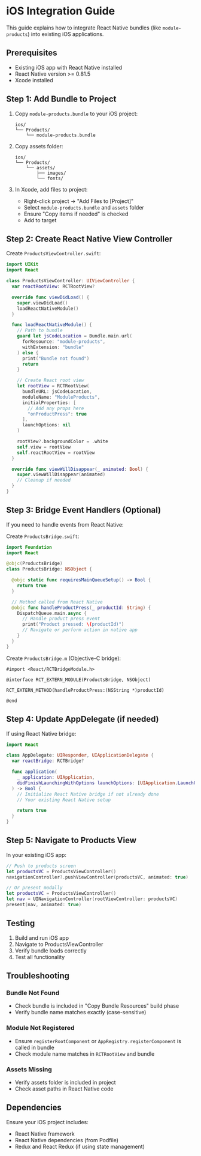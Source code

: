 # iOS Integration Guide

This guide explains how to integrate React Native bundles (like `module-products`) into existing iOS applications.

## Prerequisites

- Existing iOS app with React Native installed
- React Native version >= 0.81.5
- Xcode installed

## Step 1: Add Bundle to Project

1. Copy `module-products.bundle` to your iOS project:

   ```
   ios/
   └── Products/
       └── module-products.bundle
   ```

2. Copy assets folder:

   ```
   ios/
   └── Products/
       └── assets/
           ├── images/
           └── fonts/
   ```

3. In Xcode, add files to project:
   - Right-click project → "Add Files to [Project]"
   - Select `module-products.bundle` and `assets` folder
   - Ensure "Copy items if needed" is checked
   - Add to target

## Step 2: Create React Native View Controller

Create `ProductsViewController.swift`:

```swift
import UIKit
import React

class ProductsViewController: UIViewController {
  var reactRootView: RCTRootView?

  override func viewDidLoad() {
    super.viewDidLoad()
    loadReactNativeModule()
  }

  func loadReactNativeModule() {
    // Path to bundle
    guard let jsCodeLocation = Bundle.main.url(
      forResource: "module-products",
      withExtension: "bundle"
    ) else {
      print("Bundle not found")
      return
    }

    // Create React root view
    let rootView = RCTRootView(
      bundleURL: jsCodeLocation,
      moduleName: "ModuleProducts",
      initialProperties: [
        // Add any props here
        "onProductPress": true
      ],
      launchOptions: nil
    )

    rootView?.backgroundColor = .white
    self.view = rootView
    self.reactRootView = rootView
  }

  override func viewWillDisappear(_ animated: Bool) {
    super.viewWillDisappear(animated)
    // Cleanup if needed
  }
}
```

## Step 3: Bridge Event Handlers (Optional)

If you need to handle events from React Native:

Create `ProductsBridge.swift`:

```swift
import Foundation
import React

@objc(ProductsBridge)
class ProductsBridge: NSObject {

  @objc static func requiresMainQueueSetup() -> Bool {
    return true
  }

  // Method called from React Native
  @objc func handleProductPress(_ productId: String) {
    DispatchQueue.main.async {
      // Handle product press event
      print("Product pressed: \(productId)")
      // Navigate or perform action in native app
    }
  }
}
```

Create `ProductsBridge.m` (Objective-C bridge):

```objc
#import <React/RCTBridgeModule.h>

@interface RCT_EXTERN_MODULE(ProductsBridge, NSObject)

RCT_EXTERN_METHOD(handleProductPress:(NSString *)productId)

@end
```

## Step 4: Update AppDelegate (if needed)

If using React Native bridge:

```swift
import React

class AppDelegate: UIResponder, UIApplicationDelegate {
  var reactBridge: RCTBridge?

  func application(
    _ application: UIApplication,
    didFinishLaunchingWithOptions launchOptions: [UIApplication.LaunchOptionsKey: Any]?
  ) -> Bool {
    // Initialize React Native bridge if not already done
    // Your existing React Native setup

    return true
  }
}
```

## Step 5: Navigate to Products View

In your existing iOS app:

```swift
// Push to products screen
let productsVC = ProductsViewController()
navigationController?.pushViewController(productsVC, animated: true)

// Or present modally
let productsVC = ProductsViewController()
let nav = UINavigationController(rootViewController: productsVC)
present(nav, animated: true)
```

## Testing

1. Build and run iOS app
2. Navigate to ProductsViewController
3. Verify bundle loads correctly
4. Test all functionality

## Troubleshooting

### Bundle Not Found

- Check bundle is included in "Copy Bundle Resources" build phase
- Verify bundle name matches exactly (case-sensitive)

### Module Not Registered

- Ensure `registerRootComponent` or `AppRegistry.registerComponent` is called in bundle
- Check module name matches in `RCTRootView` and bundle

### Assets Missing

- Verify assets folder is included in project
- Check asset paths in React Native code

## Dependencies

Ensure your iOS project includes:

- React Native framework
- React Native dependencies (from Podfile)
- Redux and React Redux (if using state management)
